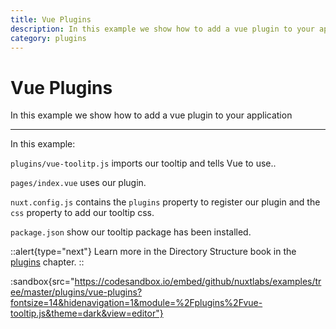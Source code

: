 ```yaml
---
title: Vue Plugins
description: In this example we show how to add a vue plugin to your application
category: plugins
---
```


# Vue Plugins

In this example we show how to add a vue plugin to your application

---

In this example:

`plugins/vue-toolitp.js` imports our tooltip and tells Vue to use..

`pages/index.vue` uses our plugin.

`nuxt.config.js` contains the `plugins` property to register our plugin and the `css` property to add our tooltip css.

`package.json` show our tooltip package has been installed.

::alert{type="next"}
Learn more in the Directory Structure book in the [plugins](/docs/directory-structure/plugins#vue-plugins) chapter.
::

:sandbox{src="https://codesandbox.io/embed/github/nuxtlabs/examples/tree/master/plugins/vue-plugins?fontsize=14&hidenavigation=1&module=%2Fplugins%2Fvue-tooltip.js&theme=dark&view=editor"}
